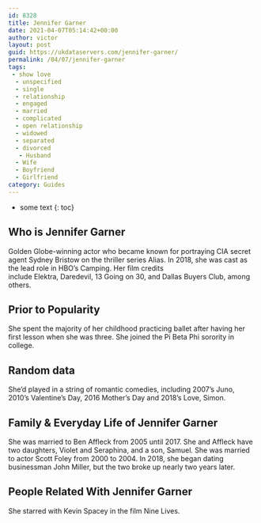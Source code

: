 ```yaml
---
id: 8328
title: Jennifer Garner
date: 2021-04-07T05:14:42+00:00
author: victor
layout: post
guid: https://ukdataservers.com/jennifer-garner/
permalink: /04/07/jennifer-garner
tags:
 - show love
  - unspecified
  - single
  - relationship
  - engaged
  - married
  - complicated
  - open relationship
  - widowed
  - separated
  - divorced
   - Husband
  - Wife
  - Boyfriend
  - Girlfriend
category: Guides
---
```


* some text
{: toc}


## Who is Jennifer Garner



Golden Globe-winning actor who became known for portraying CIA secret agent Sydney Bristow on the thriller series Alias. In 2018, she was cast as the lead role in HBO&#8217;s Camping. Her film credits include Elektra, Daredevil, 13 Going on 30, and Dallas Buyers Club, among others.

                
                
                
## Prior to Popularity



She spent the majority of her childhood practicing ballet after having her first lesson when she was three. She joined the Pi Beta Phi sorority in college. 

                
                
                
## Random data



She&#8217;d played in a string of romantic comedies, including 2007&#8217;s Juno, 2010&#8217;s Valentine&#8217;s Day, 2016 Mother&#8217;s Day and 2018&#8217;s Love, Simon.

                
                
                
## Family & Everyday Life of Jennifer Garner



She was married to Ben Affleck from 2005 until 2017. She and Affleck have two daughters, Violet and Seraphina, and a son, Samuel. She was married to actor Scott Foley from 2000 to 2004. In 2018, she began dating businessman John Miller, but the two broke up nearly two years later.

                
                
                
## People Related With Jennifer Garner



She starred with Kevin Spacey in the film Nine Lives. 

                
              
            
          
          
          